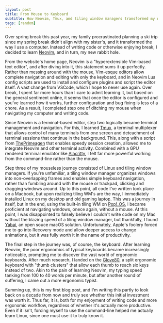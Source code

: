 ```yaml
---
layout: post
title: From Mouse to Keyboard
subtitle: How Neovim, Tmux, and tiling window managers transformed my workflow
tags: [random]
---
```


Over spring break this past year, my family procrastinated planning a ski trip since my spring break didn't align with my sister's, and it transformed the way I use a computer. Instead of writing code or otherwise enjoying break, I decided to learn [Neovim](https://neovim.io/), and in turn, my new rabbit hole.

From the website's home page, Neovim is a "hyperextensible Vim-based text editor", and after diving into it, this statement sums it up perfectly. Rather than messing around with the mouse, Vim-esque editors allow complete navigation and editing with only the keyboard, and in Neovim Lua config scripts are used to install and configure plugins and script the editor itself. A vast change from VSCode, which I hope to never use again. Over break, I spent far more hours than I care to admit learning it, but based on the general sentiment online, it seems that once the editor is configured and you've learned how it works, further configuration and bug fixing is less of a chore. As a result, I completed step one of ditching my mouse when navigating my computer and writing code.

Since Neovim is a terminal-based editor, step two logically became terminal management and navigation. For this, I learned [Tmux](https://github.com/tmux/tmux), a terminal multiplexer that allows control of many terminals from one screen and deteachment of terminal sessions that continue in the background. This, along with a script from [ThePrimeagen](https://www.youtube.com/@ThePrimeagen) that enables speedy session creation, allowed me to integrate Neovim and other terminal activity. Combined with a GPU rendered terminal emulator like [Alacritty](https://alacritty.org/), I felt far more powerful working from the command-line rather than the mouse.

Step three of my mouseless journey consisted of Linux and tiling window managers. If you're unfamiliar, a tiling window manager organizes windows into non-overlapping frames and enables simple keyboard navigation, rather than fumbling around with the mouse or trackpad, clicking and dragging windows around. Up to this point, all code I've written took place on a Macbook, but upon realizing tiling WM's are the way, I immediately installed Linux on my desktop and old gaming laptop. This was a journey in itself, but in the end, using the built-in tiling WM on [Pop!\_OS](https://pop.system76.com/), I became proficient at navigating windows, onece again, without a mouse. At this point, I was disappointed to falsely believe I couldn't write code on my Mac without the blazing speed of a tiling window manager, but thankfully, I found [Yabai](https://github.com/koekeishiya/yabai), an open souce macOS solution. Unfortunately, Apple's foolery forced me to go into Recovery mode and allow deeper access to change animations, but it was fully worth it in the name of productivity.

The final step in the journey was, of course, the keyboard. After learning Neovim, the poor ergonomics of typical keyboards became increasingly noticeable, prompting me to discover the vast world of ergonomic keyboards. After much research, I landed on the [Glove80](https://www.moergo.com/), a split ergonomic keyboard with "thumb clusters" that allow each thumb to reach six keys instead of two. Akin to the pain of learning Neovim, my typing speed tanking from 100 to 40 words per minute, but after another round of suffering, I came out a more ergonomic typist.

Summing up, this is my first blog post, and I'm writing this partly to look back on a decade from now and truly see whether this initial investment was worth it. Thus far, it is, both for my enjoyment of writing code and more ergonomic workflow, regardless of whether it's actually more productive. Even if it isn't, forcing myself to use the command-line helped me actually learn Linux, since one must use it to truly know it.
